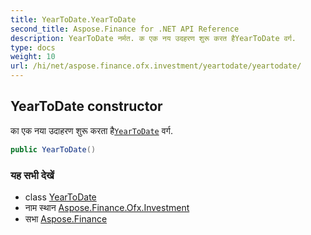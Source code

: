 ```yaml
---
title: YearToDate.YearToDate
second_title: Aspose.Finance for .NET API Reference
description: YearToDate नर्मत. क एक नय उदहरण शुरू करत हैYearToDate वर्ग.
type: docs
weight: 10
url: /hi/net/aspose.finance.ofx.investment/yeartodate/yeartodate/
---
```

## YearToDate constructor

का एक नया उदाहरण शुरू करता है[`YearToDate`](../) वर्ग.

```csharp
public YearToDate()
```

### यह सभी देखें

* class [YearToDate](../)
* नाम स्थान [Aspose.Finance.Ofx.Investment](../../yeartodate/)
* सभा [Aspose.Finance](../../../)


